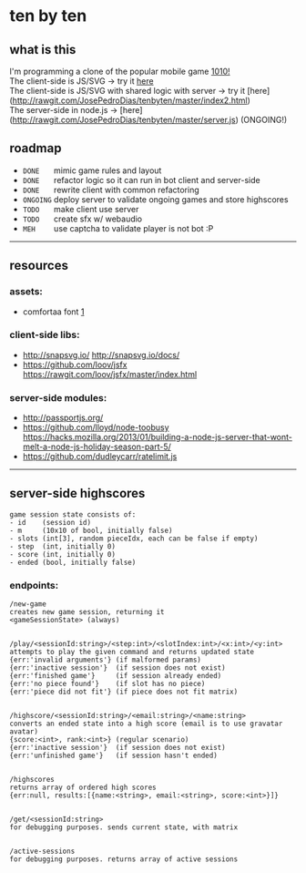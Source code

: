 # ten by ten

## what is this

I'm programming a clone of the popular mobile game [1010!](http://1010ga.me/)  
The client-side is JS/SVG -> try it [here](http://rawgit.com/JosePedroDias/tenbyten/master/index.html)  
The client-side is JS/SVG with shared logic with server -> try it [here]  (http://rawgit.com/JosePedroDias/tenbyten/master/index2.html)  
The server-side in node.js -> [here]  (http://rawgit.com/JosePedroDias/tenbyten/master/server.js) (ONGOING!)


## roadmap

* `DONE   ` mimic game rules and layout
* `DONE   ` refactor logic so it can run in bot client and server-side
* `DONE   ` rewrite client with common refactoring
* `ONGOING` deploy server to validate ongoing games and store highscores
* `TODO   ` make client use server
* `TODO   ` create sfx w/ webaudio
* `MEH    ` use captcha to validate player is not bot :P


----


## resources

### assets:
* comfortaa font [1](http://www.dafont.com/pt/comfortaa.font)

### client-side libs:
* <http://snapsvg.io/> <http://snapsvg.io/docs/>
* <https://github.com/loov/jsfx> <https://rawgit.com/loov/jsfx/master/index.html>

### server-side modules:
* <http://passportjs.org/>
* <https://github.com/lloyd/node-toobusy> <https://hacks.mozilla.org/2013/01/building-a-node-js-server-that-wont-melt-a-node-js-holiday-season-part-5/>
* <https://github.com/dudleycarr/ratelimit.js>


----


## server-side highscores

    game session state consists of:
    - id    (session id)
    - m     (10x10 of bool, initially false)
    - slots (int[3], random pieceIdx, each can be false if empty)
    - step  (int, initially 0)
    - score (int, initially 0)
    - ended (bool, initially false)


### endpoints:
    
    /new-game
    creates new game session, returning it
    <gameSessionState> (always)
    
    
    /play/<sessionId:string>/<step:int>/<slotIndex:int>/<x:int>/<y:int>
    attempts to play the given command and returns updated state
    {err:'invalid arguments'} (if malformed params)    
    {err:'inactive session'}  (if session does not exist)
    {err:'finished game'}     (if session already ended)
    {err:'no piece found'}    (if slot has no piece)
    {err:'piece did not fit'} (if piece does not fit matrix)
    
    
    /highscore/<sessionId:string>/<email:string>/<name:string>
    converts an ended state into a high score (email is to use gravatar avatar)
    {score:<int>, rank:<int>} (regular scenario)
    {err:'inactive session'}  (if session does not exist)
    {err:'unfinished game'}   (if session hasn't ended)
    
    
    /highscores
    returns array of ordered high scores
    {err:null, results:[{name:<string>, email:<string>, score:<int>}]}
    
    
    /get/<sessionId:string>
    for debugging purposes. sends current state, with matrix
    
    
    /active-sessions
    for debugging purposes. returns array of active sessions
